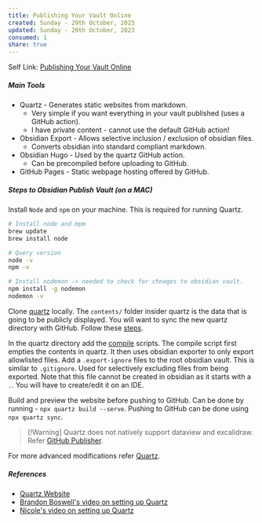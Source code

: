 ```yaml
---
title: Publishing Your Vault Online
created: Sunday - 29th October, 2023
updated: Sunday - 29th October, 2023
consumed: 1
share: true
---
```


Self Link: [Publishing Your Vault Online](Publishing%20Your%20Vault%20Online.md)

##### Main Tools

* Quartz - Generates static websites from markdown.
  * Very simple if you want everything in your vault published (uses a GitHub action).
  * I have private content - cannot use the default GitHub action!
* Obsidian Export - Allows selective inclusion / exclusion of obsidian files.
  * Converts obsidian into standard compliant markdown.
* Obsidian Hugo - Used by the quartz GitHub action.
  * Can be precompiled before uploading to GitHub.
* GitHub Pages - Static webpage hosting offered by GitHub.

##### Steps to Obsidian Publish Vault (on a MAC)

Install `Node` and `npm` on your machine. This is required for running Quartz.

````bash
# Install node and mpm
brew update
brew install node

# Query version
node -v
npm -v

# Install nodemon -> needed to check for chnages to obsidian vault.
npm install -g nodemon
nodemon -v
````

Clone [quartz](https://github.com/jackyzha0/quartz) locally. The `contents/` folder insider quartz is the data that is going to be publicly displayed. You will want to sync the new quartz directory with GitHub. Follow these [steps](https://quartz.jzhao.xyz/setting-up-your-GitHub-repository).

In the quartz directory add the [compile](https://github.com/brandonkboswell/quartz/blob/hugo/compile.sh) scripts. The compile script first empties the contents in quartz. It then uses obsidian exporter to only export allowlisted files. Add a `.export-ignore` files to the root obsidian vault. This is similar to `.gitignore`. Used for selectively excluding files from being exported. Note that this file cannot be created in obsidian as it starts with a `.`. You will have to create/edit it on an IDE.

Build and preview the website before pushing to GitHub. Can be done by running - `npx quartz build --serve`. Pushing to GitHub can be done using `npx quartz sync`.

 > 
 > \[!Warning\]
 > Quartz does not natively support dataview and excalidraw. Refer [GitHub Publisher](./GitHub%20Publisher.md).

For more advanced modifications refer [Quartz](Quartz.md).

##### References

* [Quartz Website](https://quartz.jzhao.xyz)
* [Brandon Boswell's video on setting up Quartz](https://youtu.be/ITiiuBNVue0?feature=shared)
* [Nicole's video on setting up Quartz](https://www.youtube.com/watch?v=6s6DT1yN4dw)
